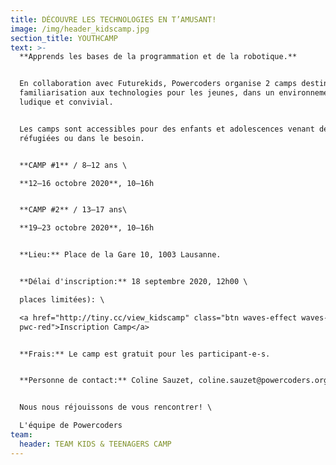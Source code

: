 ```yaml
---
title: DÉCOUVRE LES TECHNOLOGIES EN T’AMUSANT!
image: /img/header_kidscamp.jpg
section_title: YOUTHCAMP
text: >-
  **Apprends les bases de la programmation et de la robotique.**


  En collaboration avec Futurekids, Powercoders organise 2 camps destinés à la
  familiarisation aux technologies pour les jeunes, dans un environnement
  ludique et convivial. 


  Les camps sont accessibles pour des enfants et adolescences venant de familles
  réfugiées ou dans le besoin.


  **CAMP #1** / 8–12 ans \

  **12–16 octobre 2020**, 10–16h 


  **CAMP #2** / 13–17 ans\

  **19–23 octobre 2020**, 10–16h 


  **Lieu:** Place de la Gare 10, 1003 Lausanne.


  **Délai d'inscription:** 18 septembre 2020, 12h00 \

  places limitées): \

  <a href="http://tiny.cc/view_kidscamp" class="btn waves-effect waves-light
  pwc-red">Inscription Camp</a> 


  **Frais:** Le camp est gratuit pour les participant-e-s. 


  **Personne de contact:** Coline Sauzet, coline.sauzet@powercoders.org


  Nous nous réjouissons de vous rencontrer! \

  L'équipe de Powercoders
team:
  header: TEAM KIDS & TEENAGERS CAMP
---
```


